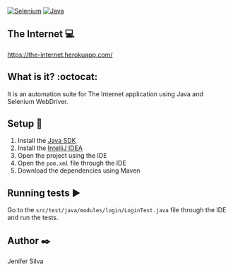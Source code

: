 [![Selenium](https://img.shields.io/badge/tested_with-Selenium-green)](https://www.selenium.dev/) [![Java](https://img.shields.io/badge/language-Java-red)](https://www.oracle.com/java/technologies/downloads/#java21)


## The Internet :computer:

https://the-internet.herokuapp.com/

## What is it? :octocat:

It is an automation suite for The Internet application using Java and Selenium WebDriver.

## Setup :hammer:

1. Install the [Java SDK](https://www.oracle.com/java/technologies/downloads/#java21)
2. Install the [IntelliJ IDEA](https://www.jetbrains.com/pt-br/idea/download/)
3. Open the project using the IDE
4. Open the ```pom.xml``` file through the IDE
5. Download the dependencies using Maven

## Running tests :arrow_forward:

Go to the ```src/test/java/modules/login/LoginTest.java``` file through the IDE and run the tests.

## Author :black_nib:
Jenifer Silva
